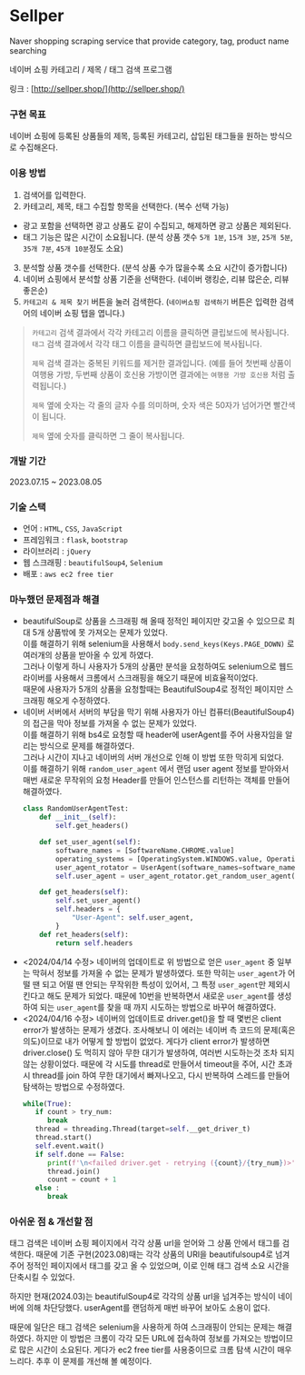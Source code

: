 # Sellper
Naver shopping scraping service that provide category, tag, product name searching

네이버 쇼핑 카테고리 / 제목 / 태그 검색 프로그램

링크 : [http://sellper.shop/](http://sellper.shop/)

### 구현 목표
네이버 쇼핑에 등록된 상품들의 제목, 등록된 카테고리, 삽입된 태그들을 원하는 방식으로 수집해온다.

### 이용 방법

1. 검색어를 입력한다.
2. 카테고리, 제목, 태그 수집할 항목을 선택한다. (복수 선택 가능)
  - 광고 포함을 선택하면 광고 상품도 같이 수집되고, 해제하면 광고 상품은 제외된다.
  - 태그 기능은 많은 시간이 소요됩니다. (분석 상품 갯수 `5개 1분`, `15개 3분`, `25개 5분`, `35개 7분`, `45개 10분`정도 소요)
3. 분석할 상품 갯수를 선택한다. (분석 상품 수가 많을수록 소요 시간이 증가합니다)
4. 네이버 쇼핑에서 분석할 상품 기준을 선택한다. (네이버 랭킹순, 리뷰 많은순, 리뷰 좋은순)
5. `카테고리 & 제목 찾기` 버튼을 눌러 검색한다. (`네이버쇼핑 검색하기` 버튼은 입력한 검색어의 네이버 쇼핑 탭을 엽니다.)

> `카테고리` 검색 결과에서 각각 카테고리 이름을 클릭하면 클립보드에 복사됩니다.
> `태그` 검색 결과에서 각각 태그 이름을 클릭하면 클립보드에 복사됩니다.
> 
> `제목` 검색 결과는 중복된 키워드를 제거한 결과입니다. (예를 들어 첫번째 상품이 여행용 가방, 두번째 상품이 호신용 가방이면 결과에는 `여행용 가방 호신용` 처럼 출력됩니다.)
>
> `제목` 옆에 숫자는 각 줄의 글자 수를 의미하며, 숫자 색은 50자가 넘어가면 빨간색이 됩니다.
>
> `제목` 옆에 숫자를 클릭하면 그 줄이 복사됩니다.

### 개발 기간
2023.07.15 ~ 2023.08.05

### 기술 스택
- 언어 : `HTML`, `CSS`, `JavaScript`
- 프레임워크 : `flask`, `bootstrap`
- 라이브러리 : `jQuery`
- 웹 스크래핑 : `beautifulSoup4`, `Selenium`
- 배포 : `aws ec2 free tier`

### 마누했던 문제점과 해결
- beautifulSoup로 상품을 스크래핑 해 올때 정적인 페이지만 갖고올 수 있으므로 최대 5개 상품밖에 못 가져오는 문제가 있었다. <br>이를 해결하기 위해 selenium을 사용해서 `body.send_keys(Keys.PAGE_DOWN)` 로 여러개의 상품을 받아올 수 있게 하였다. <br>그러나 이렇게 하니 사용자가 5개의 상품만 분석을 요청하여도 selenium으로 웹드라이버를 사용해서 크롬에서 스크래핑을 해오기 때문에 비효율적이었다. <br>때문에 사용자가 5개의 상품을 요청할때는 BeautifulSoup4로 정적인 페이지만 스크래핑 해오게 수정하였다.
- 네이버 서버에서 서버의 부담을 막기 위해 사용자가 아닌 컴퓨터(BeautifulSoup4)의 접근을 막아 정보를 가져올 수 없는 문제가 있었다. <br> 이를 해결하기 위해 bs4로 요청할 때 header에 userAgent를 주어 사용자임을 알리는 방식으로 문제를 해결하였다. <br>그러나 시간이 지나고 네이버의 서버 개선으로 인해 이 방법 또한 막히게 되었다.<br>이를 해결하기 위해 `random_user_agent` 에서 랜덤 user agent 정보를 받아와서 매번 새로운 무작위의 요청 Header를 만들어 인스턴스를 리턴하는 객체를 만들어 해결하였다.
  ```python
  class RandomUserAgentTest:
      def __init__(self):
          self.get_headers()
  
      def set_user_agent(self):
          software_names = [SoftwareName.CHROME.value]
          operating_systems = [OperatingSystem.WINDOWS.value, OperatingSystem.LINUX.value]
          user_agent_rotator = UserAgent(software_names=software_names, operating_systems=operating_systems, limit=100)
          self.user_agent = user_agent_rotator.get_random_user_agent()
  
      def get_headers(self):
          self.set_user_agent()
          self.headers = {
              "User-Agent": self.user_agent,
          }
      def ret_headers(self):
          return self.headers
  ```
- <2024/04/14 수정> 네이버의 업데이트로 위 방법으로 얻은 `user_agent` 중 일부는 막혀서 정보를 가져올 수 없는 문제가 발생하였다. 또한 막히는 `user_agent`가 어떨 땐 되고 어떨 땐 안되는 무작위한 특성이 있어서, 그 특정 `user_agent`만 제외시킨다고 해도 문제가 되었다. 때문에 10번을 반복하면서 새로운 `user_agent`를 생성하여 되는 `user_agent`를 찾을 때 까지 시도하는 방법으로 바꾸어 해결하였다.
- <2024/04/16 수정> 네이버의 업데이트로 driver.get()을 할 때 몇번은 client error가 발생하는 문제가 생겼다. 조사해보니 이 에러는 네이버 측 코드의 문제(혹은 의도)이므로 내가 어떻게 할 방법이 없었다. 게다가 client error가 발생하면 driver.close() 도 먹히지 않아 무한 대기가 발생하여, 여러번 시도하는것 조차 되지 않는 상황이었다. 때문에 각 시도를 thread로 만들어서 timeout을 주어, 시간 초과시 thread를 join 하여 무한 대기에서 빠져나오고, 다시 반복하여 스레드를 만들어 탐색하는 방법으로 수정하였다.
  ```python
  while(True):
     if count > try_num:
        break
     thread = threading.Thread(target=self.__get_driver_t)
     thread.start()
     self.event.wait()
     if self.done == False:
        print(f'\n<failed driver.get - retrying ({count}/{try_num})>')
        thread.join() 
        count = count + 1
     else :
        break
  ```
  

### 아쉬운 점 & 개선할 점
태그 검색은 네이버 쇼핑 페이지에서 각각 상품 url을 얻어와 그 상품 안에서 태그를 검색한다. 때문에 기존 구현(2023.08)때는 각각 상품의 URl을 beautifulsoup4로 넘겨주어 정적인 페이지에서 태그를 갖고 올 수 있었으며, 이로 인해 태그 검색 소요 시간을 단축시킬 수 있었다.

하지만 현재(2024.03)는 beautifulSoup4로 각각의 상품 url을 넘겨주는 방식이 네이버에 의해 차단당했다. userAgent를 랜덤하게 매번 바꾸어 보아도 소용이 없다. 

때문에 일단은 태그 검색은 selenium을 사용하게 하여 스크래핑이 안되는 문제는 해결하였다. 하지만 이 방법은 크롬이 각각 모든 URL에 접속하여 정보를 가져오는 방법이므로 많은 시간이 소요된다. 게다가 ec2 free tier를 사용중이므로 크롬 탐색 시간이 매우 느리다. 추후 이 문제를 개선해 볼 예정이다.
